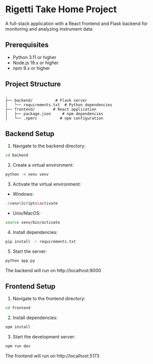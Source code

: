 # Rigetti Take Home Project

A full-stack application with a React frontend and Flask backend for monitoring and analyzing instrument data.

## Prerequisites

- Python 3.11 or higher
- Node.js 19.x or higher
- npm 9.x or higher

## Project Structure

```
.
├── backend/          # Flask server
│   └── requirements.txt  # Python dependencies
├── frontend/        # React application
│   ├── package.json     # npm dependencies
│   └── .npmrc          # npm configuration
```

## Backend Setup

1. Navigate to the backend directory:
```sh
cd backend
```

2. Create a virtual environment:
```sh
python -m venv venv
```

3. Activate the virtual environment:
- Windows:
```sh
.\venv\Scripts\activate
```
- Unix/MacOS:
```sh
source venv/bin/activate
```

4. Install dependencies:
```sh
pip install -r requirements.txt
```

5. Start the server:
```sh
python app.py
```

The backend will run on http://localhost:8000

## Frontend Setup

1. Navigate to the frontend directory:
```sh
cd frontend
```

2. Install dependencies:
```sh
npm install
```

3. Start the development server:
```sh
npm run dev
```

The frontend will run on http://localhost:5173

